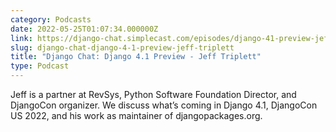 ```yaml
---
category: Podcasts
date: 2022-05-25T01:07:34.000000Z
link: https://django-chat.simplecast.com/episodes/django-41-preview-jeff-triplett
slug: django-chat-django-4-1-preview-jeff-triplett
title: "Django Chat: Django 4.1 Preview - Jeff Triplett"
type: Podcast
---
```


Jeff is a partner at RevSys, Python Software Foundation Director, and DjangoCon organizer. We discuss what’s coming in Django 4.1, DjangoCon US 2022, and his work as maintainer of djangopackages.org.
